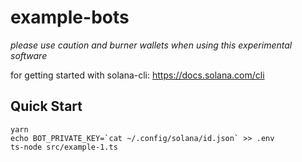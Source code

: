 # example-bots

*please use caution and burner wallets when using this experimental software*

for getting started with solana-cli: https://docs.solana.com/cli 


Quick Start
----
```
yarn
echo BOT_PRIVATE_KEY=`cat ~/.config/solana/id.json` >> .env
ts-node src/example-1.ts
```
